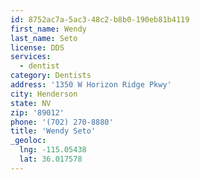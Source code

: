 ```yaml
---
id: 8752ac7a-5ac3-48c2-b8b0-190eb81b4119
first_name: Wendy
last_name: Seto
license: DDS
services:
  - dentist
category: Dentists
address: '1350 W Horizon Ridge Pkwy'
city: Henderson
state: NV
zip: '89012'
phone: '(702) 270-8880'
title: 'Wendy Seto'
_geoloc:
  lng: -115.05438
  lat: 36.017578
---
```

